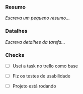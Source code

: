 ### Resumo
_Escreva um pequeno resumo..._

### Datalhes
_Escreva detalhes da tarefa..._

### Checks 
- [ ] Usei a task no trello como base
- [ ] Fiz os testes de usabilidade
- [ ] Projeto está rodando
  

